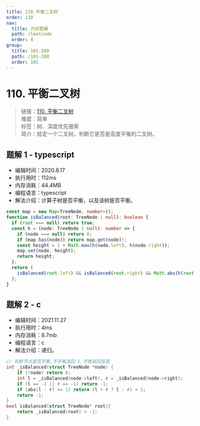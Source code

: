 ```yaml
---
title: 110.平衡二叉树
order: 110
nav:
  title: 力扣题解
  path: /leetcode
  order: 4
group:
  title: 101-200
  path: /101-200
  order: 101
---
```


# 110. 平衡二叉树

> 链接：[110. 平衡二叉树](https://leetcode-cn.com/problems/balanced-binary-tree/)  
> 难度：简单  
> 标签：树、深度优先搜索  
> 简介：给定一个二叉树，判断它是否是高度平衡的二叉树。

## 题解 1 - typescript

- 编辑时间：2020.8.17
- 执行用时：112ms
- 内存消耗：44.4MB
- 编程语言：typescript
- 解法介绍：计算子树是否平衡，以及该树是否平衡。

```typescript
const map = new Map<TreeNode, number>();
function isBalanced(root: TreeNode | null): boolean {
  if (root === null) return true;
  const h = (node: TreeNode | null): number => {
    if (node === null) return 0;
    if (map.has(node)) return map.get(node)!;
    const height = 1 + Math.max(h(node.left), h(node.right));
    map.set(node, height);
    return height;
  };
  return (
    isBalanced(root.left) && isBalanced(root.right) && Math.abs(h(root.left) - h(root.right)) <= 1
  );
}
```
## 题解 2 - c
- 编辑时间：2021.11.27
- 执行用时：4ms
- 内存消耗：8.7mb
- 编程语言：c
- 解法介绍：递归。
```c
// 判断节点是否平衡,不平衡返回-1,平衡返回高度
int _isBalanced(struct TreeNode *node) {
    if (!node) return 0;
    int l = _isBalanced(node->left), r = _isBalanced(node->right);
    if (l == -1 || r == -1) return -1;
    if (abs(l - r) <= 1) return (l > r ? l : r) + 1;
    return -1;
}
bool isBalanced(struct TreeNode* root){
    return _isBalanced(root) > -1;
}
```
